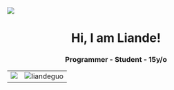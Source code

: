 <img src="https://cloud-oka68np8p-hack-club-bot.vercel.app/0background.jpg">
<h1 align="center">Hi, I am Liande!</h1>
<h3 align="center">Programmer - Student - 15y/o</h3>

<table>
  <tr>
    <td valign="top"><img src="https://github-readme-streak-stats.herokuapp.com/?user=liandeguo&theme=dracula&hide_border=true"/></td>
    <td valign="top"><img src="https://github-readme-stats.vercel.app/api/top-langs/?username=liandeguo&theme=dracula&show_icons=true&hide_border=true&layout=compact" alt="liandeguo"/></td>
  </tr>
</table>
